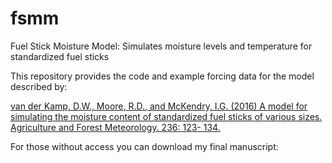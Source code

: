 # fsmm
Fuel Stick Moisture Model: Simulates moisture levels and temperature for standardized fuel sticks

This repository provides the code and example forcing data for the model described by: 

[van der Kamp, D.W., Moore, R.D., and McKendry, I.G. (2016) A model for simulating the moisture
content of standardized fuel sticks of various sizes. Agriculture and Forest Meteorology. 236: 123-
134.](https://doi.org/10.1016/j.agrformet.2017.01.013)

For those without access you can download my final manuscript:

